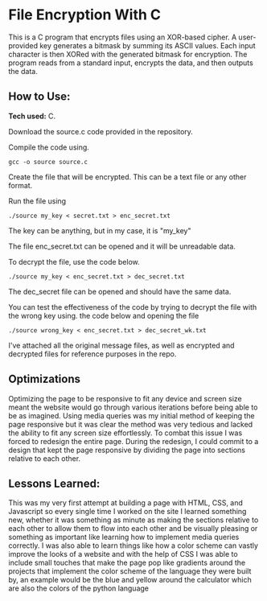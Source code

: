 # File Encryption With C
This is a C program that encrypts files using an XOR-based cipher. A user-provided key generates a bitmask by summing its ASCII values. Each input character is then XORed with the generated bitmask for encryption. The program reads from a standard input, encrypts the data, and then outputs the data.

## How to Use:

**Tech used:** C.

Download the source.c code provided in the repository.

Compile the code using. 
```
gcc -o source source.c
```
Create the file that will be encrypted. This can be a text file or any other format.

Run the file using

```
./source my_key < secret.txt > enc_secret.txt
```
The key can be anything, but in my case, it is "my_key"

The file enc_secret.txt can be opened and it will be unreadable data.

To decrypt the file, use the code below. 

```
./source my_key < enc_secret.txt > dec_secret.txt
```
The dec_secret file can be opened and should have the same data.

You can test the effectiveness of the code by trying to decrypt the file with the wrong key using. the code below and opening the file
```
./source wrong_key < enc_secret.txt > dec_secret_wk.txt
```
I've attached all the original message files, as well as encrypted and decrypted files for reference purposes in the repo.





## Optimizations

Optimizing the page to be responsive to fit any device and screen size meant the website would go through various iterations before being able to be as imagined. Using media queries was my initial method of keeping the page responsive but it was clear the method was very tedious and lacked the ability to fit any screen size effortlessly. To combat this issue I was forced to redesign the entire page. During the redesign, I could commit to a design that kept the page responsive by dividing the page into sections relative to each other.

## Lessons Learned:

This was my very first attempt at building a page with HTML, CSS, and Javascript so every single time I worked on the site I learned something new, whether it was something as minute as making the sections relative to each other to allow them to flow into each other and be visually pleasing or something as important like learning how to implement media queries correctly. I was also able to learn things like how a color scheme can vastly improve the looks of a website and with the help of CSS I was able to include small touches that make the page pop like gradients around the projects that implement the color scheme of the language they were built by, an example would be the blue and yellow around the calculator which are also the colors of the python language 



